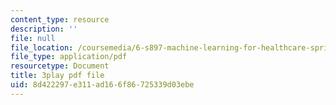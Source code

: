 ```yaml
---
content_type: resource
description: ''
file: null
file_location: /coursemedia/6-s897-machine-learning-for-healthcare-spring-2019/8d422297e311ad166f86725339d03ebe_VuKOW8d4KHw.pdf
file_type: application/pdf
resourcetype: Document
title: 3play pdf file
uid: 8d422297-e311-ad16-6f86-725339d03ebe
---
```

